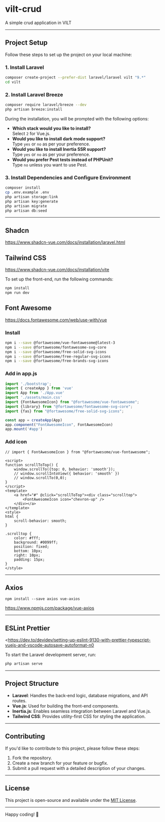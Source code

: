 

# vilt-crud
A simple crud application in VILT 

---

## Project Setup

Follow these steps to set up the project on your local machine:

### 1. Install Laravel
```bash
composer create-project --prefer-dist laravel/laravel vilt "9.*"
cd vilt
```


### 2. Install Laravel Breeze

```bash
composer require laravel/breeze --dev
php artisan breeze:install
```



During the installation, you will be prompted with the following options:
- **Which stack would you like to install?**  
  Select `2` for Vue.js.
- **Would you like to install dark mode support?**  
  Type `yes` or `no` as per your preference.
- **Would you like to install Inertia SSR support?**  
  Type `yes` or `no` as per your preference.
- **Would you prefer Pest tests instead of PHPUnit?**  
  Type `no` unless you want to use Pest.

### 3. Install Dependencies and Configure Environment
```bash
composer install
cp .env.example .env
php artisan storage:link
php artisan key:generate
php artisan migrate
php artisan db:seed
```
---

## Shadcn
<https://www.shadcn-vue.com/docs/installation/laravel.html>

## Tailwind CSS
<https://www.shadcn-vue.com/docs/installation/vite>

To set up the front-end, run the following commands:
```bash
npm install
npm run dev
```

## Font Awesome

<https://docs.fontawesome.com/web/use-with/vue>

### Install
```sh
npm i --save @fortawesome/vue-fontawesome@latest-3
npm i --save @fortawesome/fontawesome-svg-core
npm i --save @fortawesome/free-solid-svg-icons
npm i --save @fortawesome/free-regular-svg-icons
npm i --save @fortawesome/free-brands-svg-icons
```

### Add in app.js

```js
import './bootstrap';
import { createApp } from 'vue'
import App from './App.vue'
import './assets/main.css'
import {FontAwesomeIcon} from "@fortawesome/vue-fontawesome";
import {library} from "@fortawesome/fontawesome-svg-core";
import {fas} from "@fortawesome/free-solid-svg-icons";

const app = createApp(App)
app.component("FontAwesomeIcon", FontAwesomeIcon)
app.mount('#app')
```

### Add icon

```vue
// import { FontAwesomeIcon } from "@fortawesome/vue-fontawesome";

<script>
function scrollToTop() {
    window.scrollTo({top: 0, behavior: 'smooth'});
    // window.scrollIntoView({ behavior: 'smooth' })    
    // window.scrollTo(0,0);
}
</script>
<template>    
    <a href="#" @click="scrollToTop"><div class="scrolltop">
        <FontAwesomeIcon icon="chevron-up" />
    </div></a>
</template>
<style>
html {
    scroll-behavior: smooth;
}

.scrolltop {
    color: #fff;
    background: #0099ff;
    position: fixed;
    bottom: 10px;
    right: 10px;
    padding: 15px;    
}
</style>
```

---

## Axios
```
npm install --save axios vue-axios
```
<https://www.npmjs.com/package/vue-axios>


---

## ESLint Prettier
<https://dev.to/devidev/setting-up-eslint-9130-with-prettier-typescript-vuejs-and-vscode-autosave-autoformat-n0
>

To start the Laravel development server, run:

```bash
php artisan serve
```


---

## Project Structure

- **Laravel**: Handles the back-end logic, database migrations, and API routes.
- **Vue.js**: Used for building the front-end components.
- **Inertia.js**: Enables seamless integration between Laravel and Vue.js.
- **Tailwind CSS**: Provides utility-first CSS for styling the application.

---

## Contributing

If you'd like to contribute to this project, please follow these steps:
1. Fork the repository.
2. Create a new branch for your feature or bugfix.
3. Submit a pull request with a detailed description of your changes.

---

## License

This project is open-source and available under the [MIT License](LICENSE).

---

Happy coding! 🚀
